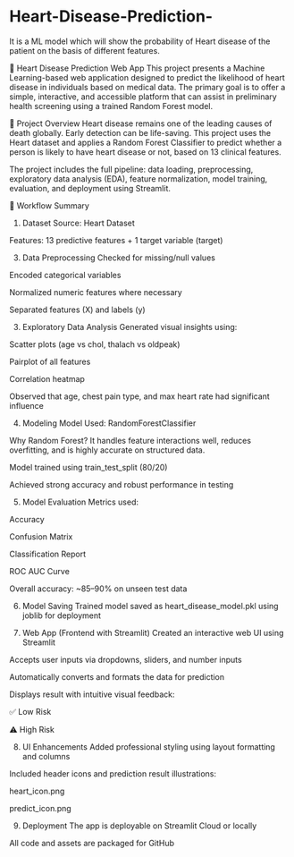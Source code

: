 # Heart-Disease-Prediction-
It is a ML model which will show the probability of Heart disease of the patient on the basis of different features.

💓 Heart Disease Prediction Web App
This project presents a Machine Learning-based web application designed to predict the likelihood of heart disease in individuals based on medical data. The primary goal is to offer a simple, interactive, and accessible platform that can assist in preliminary health screening using a trained Random Forest model.

📘 Project Overview
Heart disease remains one of the leading causes of death globally. Early detection can be life-saving. This project uses the Heart dataset and applies a Random Forest Classifier to predict whether a person is likely to have heart disease or not, based on 13 clinical features.

The project includes the full pipeline: data loading, preprocessing, exploratory data analysis (EDA), feature normalization, model training, evaluation, and deployment using Streamlit.

📂 Workflow Summary
1. Dataset
Source: Heart Dataset

Features: 13 predictive features + 1 target variable (target)

3. Data Preprocessing
Checked for missing/null values

Encoded categorical variables

Normalized numeric features where necessary

Separated features (X) and labels (y)

3. Exploratory Data Analysis
Generated visual insights using:

Scatter plots (age vs chol, thalach vs oldpeak)

Pairplot of all features

Correlation heatmap

Observed that age, chest pain type, and max heart rate had significant influence

4. Modeling
Model Used: RandomForestClassifier

Why Random Forest? It handles feature interactions well, reduces overfitting, and is highly accurate on structured data.

Model trained using train_test_split (80/20)

Achieved strong accuracy and robust performance in testing

5. Model Evaluation
Metrics used:

Accuracy

Confusion Matrix

Classification Report

ROC AUC Curve

Overall accuracy: ~85–90% on unseen test data

6. Model Saving
Trained model saved as heart_disease_model.pkl using joblib for deployment

7. Web App (Frontend with Streamlit)
Created an interactive web UI using Streamlit

Accepts user inputs via dropdowns, sliders, and number inputs

Automatically converts and formats the data for prediction

Displays result with intuitive visual feedback:

✅ Low Risk

⚠️ High Risk

8. UI Enhancements
Added professional styling using layout formatting and columns

Included header icons and prediction result illustrations:

heart_icon.png

predict_icon.png

9. Deployment
The app is deployable on Streamlit Cloud or locally

All code and assets are packaged for GitHub
